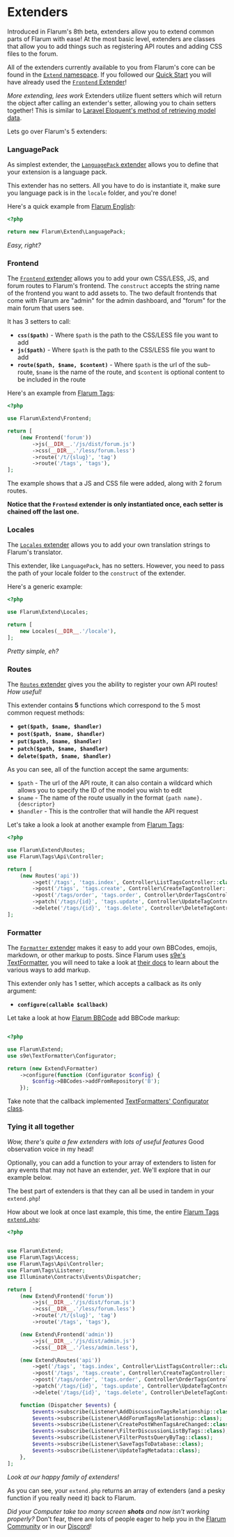 # Extenders

Introduced in Flarum's 8th beta, extenders allow you to extend common parts of Flarum with ease! At the most basic level, extenders are classes that allow you to add things such as registering API routes and adding CSS files to the forum. 

All of the extenders currently available to you from Flarum's core can be found in the [`Extend` namespace](https://github.com/flarum/core/blob/master/src/Extend). If you followed our [Quick Start](quick-start.md) you will have already used the [`Frontend` Extender](https://github.com/flarum/core/blob/master/src/Extend/Frontend.php)! 

*More extending, lees work* Extenders utilize fluent setters which will return the object after calling an extender's setter, allowing you to chain setters together! This is similar to [Laravel Eloquent's method of retrieving model data](https://laravel.com/docs/5.5/eloquent#retrieving-models).

Lets go over Flarum's 5 extenders:

### LanguagePack

As simplest extender, the [`LanguagePack` extender](https://github.com/flarum/core/blob/master/src/Extend/LanguagePack.php) allows you to define that your extension is a language pack.

This extender has no setters. All you have to do is instantiate it, make sure you language pack is in the `locale` folder, and you're done!

Here's a quick example from [Flarum English](https://github.com/flarum/lang-english/blob/master/extend.php):

```php
<?php

return new Flarum\Extend\LanguagePack;
```

*Easy, right?*

### Frontend

The [`Frontend` extender](https://github.com/flarum/core/blob/master/src/Extend/Frontend.php) allows you to add your own CSS/LESS, JS, and forum routes to Flarum's frontend. The `construct` accepts the string name of the frontend you want to add assets to. The two default frontends that come with Flarum are "admin" for the admin dashboard, and "forum" for the main forum that users see.

It has 3 setters to call:

- **`css($path)`** - Where `$path` is the path to the CSS/LESS file you want to add
- **`js($path)`** - Where `$path` is the path to the CSS/LESS file you want to add
- **`route($path, $name, $content)`** - Where `$path` is the url of the sub-route, `$name` is the name of the route, and `$content` is optional content to be included in the route

Here's an example from [Flarum Tags](https://github.com/flarum/tags/blob/master/extend.php):

```php
<?php

use Flarum\Extend\Frontend;

return [
    (new Frontend('forum'))
        ->js(__DIR__.'/js/dist/forum.js')
        ->css(__DIR__.'/less/forum.less')
        ->route('/t/{slug}', 'tag')
        ->route('/tags', 'tags'),
];
```

The example shows that a JS and CSS file were added, along with 2 forum routes.

**Notice that the `Frontend` extender is only instantiated once, each setter is chained off the last one.**

### Locales

The [`Locales` extender](https://github.com/flarum/core/blob/master/src/Extend/Locales.php) allows you to add your own translation strings to Flarum's translator.

This extender, like `LanguagePack`, has no setters. However, you need to pass the path of your locale folder to the `construct` of the extender.

Here's a generic example:

```php
<?php

use Flarum\Extend\Locales;

return [
    new Locales(__DIR__.'/locale'),
];
```

*Pretty simple, eh?*

### Routes

The [`Routes` extender](https://github.com/flarum/core/blob/master/src/Extend/Routes.php) gives you the ability to register your own API routes! *How useful!*

This extender contains **5** functions which correspond to the 5 most common request methods:

* **`get($path, $name, $handler)`**
* **`post($path, $name, $handler)`**
* **`put($path, $name, $handler)`**
* **`patch($path, $name, $handler)`**
* **`delete($path, $name, $handler)`**
 
As you can see, all of the function accept the same arguments:

* `$path` - The url of the API route, it can also contain a wildcard which allows you to specify the ID of the model you wish to edit
* `$name` - The name of the route usually in the format `{path name}.{descriptor}`
* `$handler` - This is the controller that will handle the API request

Let's take a look a look at another example from [Flarum Tags](https://github.com/flarum/tags/blob/master/extend.php):

```php
<?php

use Flarum\Extend\Routes;
use Flarum\Tags\Api\Controller;

return [
    (new Routes('api'))
        ->get('/tags', 'tags.index', Controller\ListTagsController::class)
        ->post('/tags', 'tags.create', Controller\CreateTagController::class)
        ->post('/tags/order', 'tags.order', Controller\OrderTagsController::class)
        ->patch('/tags/{id}', 'tags.update', Controller\UpdateTagController::class)
        ->delete('/tags/{id}', 'tags.delete', Controller\DeleteTagController::class),
];
```

### Formatter

The [`Formatter` extender](https://github.com/flarum/core/blob/master/src/Extend/Formatter.php) makes it easy to add your own BBCodes, emojis, markdown, or other markup to posts. Since Flarum uses [s9e's TextFormatter](https://github.com/s9e/TextFormatter), you will need to take a look at [their docs](https://s9etextformatter.readthedocs.io/) to learn about the various ways to add markup.

This extender only has 1 setter, which accepts a callback as its only argument:

* **`configure(callable $callback)`**

Let take a look at how [Flarum BBCode](https://github.com/flarum/bbcode/blob/master/extend.php) add BBCode markup:

```php

<?php

use Flarum\Extend;
use s9e\TextFormatter\Configurator;

return (new Extend\Formatter)
    ->configure(function (Configurator $config) {
        $config->BBCodes->addFromRepository('B');
    });
```

Take note that the callback implemented [TextFormatters' Configurator class](https://github.com/s9e/TextFormatter/blob/master/src/Configurator.php).

### Tying it all together

*Wow, there's quite a few extenders with lots of useful features* Good observation voice in my head! 

Optionally, you can add a function to your array of extenders to listen for any events that may not have an extender, *yet*. We'll explore that in our example below.

The best part of extenders is that they can all be used in tandem in your `extend.php`!

How about we look at once last example, this time, the entire [Flarum Tags `extend.php`](https://github.com/flarum/tags/blob/master/extend.php):

```php
<?php


use Flarum\Extend;
use Flarum\Tags\Access;
use Flarum\Tags\Api\Controller;
use Flarum\Tags\Listener;
use Illuminate\Contracts\Events\Dispatcher;

return [
    (new Extend\Frontend('forum'))
        ->js(__DIR__.'/js/dist/forum.js')
        ->css(__DIR__.'/less/forum.less')
        ->route('/t/{slug}', 'tag')
        ->route('/tags', 'tags'),

    (new Extend\Frontend('admin'))
        ->js(__DIR__.'/js/dist/admin.js')
        ->css(__DIR__.'/less/admin.less'),

    (new Extend\Routes('api'))
        ->get('/tags', 'tags.index', Controller\ListTagsController::class)
        ->post('/tags', 'tags.create', Controller\CreateTagController::class)
        ->post('/tags/order', 'tags.order', Controller\OrderTagsController::class)
        ->patch('/tags/{id}', 'tags.update', Controller\UpdateTagController::class)
        ->delete('/tags/{id}', 'tags.delete', Controller\DeleteTagController::class),

    function (Dispatcher $events) {
        $events->subscribe(Listener\AddDiscussionTagsRelationship::class);
        $events->subscribe(Listener\AddForumTagsRelationship::class);
        $events->subscribe(Listener\CreatePostWhenTagsAreChanged::class);
        $events->subscribe(Listener\FilterDiscussionListByTags::class);
        $events->subscribe(Listener\FilterPostsQueryByTag::class);
        $events->subscribe(Listener\SaveTagsToDatabase::class);
        $events->subscribe(Listener\UpdateTagMetadata::class);
    },
];
```

*Look at our happy family of extenders!*

As you can see, your `extend.php` returns an array of extenders (and a pesky function if you really need it) back to Flarum.

*Did your Computer take too many screen **shots** and now isn't working properly?* Don't fear, there are lots of people eager to help you in the [Flarum Community](https://discuss.flarum.org/t/extensibility) or in our [Discord](https://flarum.org/discord)!